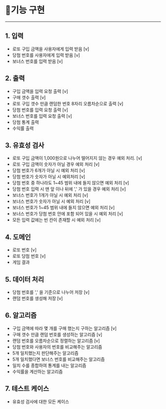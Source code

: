 # 🚀기능 구현

---

## 1. 입력
- 로또 구입 금액을 사용자에게 입력 받음 [v]
- 당첨 번호를 사용자에게 입력 받음 [v]
- 보너스 번호를 입력 받음 [v]

## 2. 출력
- 구입 금액을 입력 요청 출력 [v]
- 구매 갯수 출력 [v]
- 로또 구입 갯수 만큼 랜덤한 번호 8자리 오름차순으로 출력 [v]
- 당첨 번호를 입력 요청 출력 [v]
- 보너스 번호를 입력 요청 출력 [v]
- 당첨 통계 출력
- 수익률 출력

## 3. 유효성 검사
- 로또 구입 금액이 1,000원으로 나누어 떨어지지 않는 경우 예외 처리. [v]
- 로또 구입 금액이 숫자가 아닐 경우 예외 처리 [v]
- 당첨 번호가 6개가 아닐 시 예외 처리 [v]
- 당첨 번호가 숫자가 아닐 시 예외처리 [v]
- 당첨 번호 중 하나라도 1~45 범위 내에 들지 않으면 예외 처리 [v]
- 당첨 번호 입력 시 맨 앞 이나 뒤에 ',' 가 있을 경우 예외 처리 [v]
- 보너스 번호가 1개가 아닐 시 예외 처리 [v]
- 보너스 번호가 숫자가 아닐 시 예외 처리 [v]
- 보너스 번호가 1~45 범위 내에 들지 않으면 예외 처리 [v]
- 보너스 번호가 당첨 번호 안에 포함 되어 있을 시 예외 처리 [v]
- 모든 입력 값에는 빈 칸이 존재할 시 예외 처리 [v]


## 4. 도메인
- 로또 번호 [v]
- 로또 당첨 번호 [v]
- 게임 결과


## 5. 데이터 처리
- 당첨 번호를 ',' 을 기준으로 나누어 저장 [v]
- 랜덤 번호를 생성해 저장 [v]

## 6. 알고리즘
- 구입 금액에 따라 몇 개를 구매 했는지 구하는 알고리즘 [v]
- 구매 갯수 만큼 랜덤 번호를 생성하는 알고리즘 [v]
- 랜덤 번호를 오름차순으로 정렬하는 알고리즘 [v]
- 당첨 번호와 사용자의 번호를 비교해주는 알고리즘
- 5개 일치했는지 판단해주는 알고리즘
- 5개 일치했다면 보너스 번호를 비교해주는 알고리즘
- 일치 수를 종합하여 통계를 내는 알고리즘
- 수익률을 계산하는 알고리즘

## 7. 테스트 케이스
- 유효성 검사에 대한 모든 케이스



